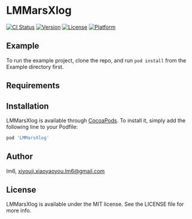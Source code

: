 # LMMarsXlog

[![CI Status](https://img.shields.io/travis/lm6/LMMarsXlog.svg?style=flat)](https://travis-ci.org/lm6/LMMarsXlog)
[![Version](https://img.shields.io/cocoapods/v/LMMarsXlog.svg?style=flat)](https://cocoapods.org/pods/LMMarsXlog)
[![License](https://img.shields.io/cocoapods/l/LMMarsXlog.svg?style=flat)](https://cocoapods.org/pods/LMMarsXlog)
[![Platform](https://img.shields.io/cocoapods/p/LMMarsXlog.svg?style=flat)](https://cocoapods.org/pods/LMMarsXlog)

## Example

To run the example project, clone the repo, and run `pod install` from the Example directory first.

## Requirements

## Installation

LMMarsXlog is available through [CocoaPods](https://cocoapods.org). To install
it, simply add the following line to your Podfile:

```ruby
pod 'LMMarsXlog'
```

## Author

lm6, xiyouji.xiaoyaoyou.lm6@gmail.com

## License

LMMarsXlog is available under the MIT license. See the LICENSE file for more info.
